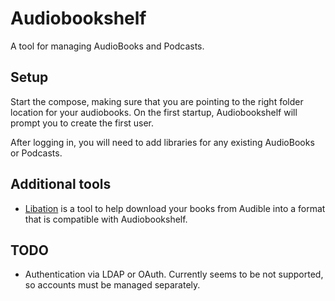 # Audiobookshelf

A tool for managing AudioBooks and Podcasts. 

## Setup

Start the compose, making sure that you are pointing to the right folder location for your audiobooks. 
On the first startup, Audiobookshelf will prompt you to create the first user. 

After logging in, you will need to add libraries for any existing AudioBooks or Podcasts. 

## Additional tools

 - [Libation](https://getlibation.com/) is a tool to help download your books from Audible into a format that is compatible with Audiobookshelf. 

## TODO

 - Authentication via LDAP or OAuth. Currently seems to be not supported, so accounts must be managed separately.